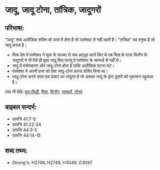 # जादू, जादू टोना, तांत्रिक, जादूगरों #

## परिभाषा: ##

“जादू” शब्द अलौकिक शक्ति को काम में लेना है जो परमेश्वर से नहीं आती है। “तांत्रिक” वह मनुष्य है जो जादू करता है।

* मिस्र देश में परमेश्वर ने मूसा के माध्यम से जब अद्भुत कार्य किए थे तब मिस्र के राजा फिरौन के जादूगरों ने भी वैसे ही कुछ जादू किए परन्तु वे परमेश्वर के सामर्थ्य से नहीं थे।
* जादू में मंत्रोच्चारण और जादू-टोना होता है ताकि अलौकिक घटना घटे।
* परमेश्वर ने अपनी प्रजा को ऐसा जादू-टोना करना वर्जित किया था।
*  जादू-टोना करने वाला एक प्रकार का जादूगर है जो अक्सर जादू के द्वारा दूसरों को नुकसान पहुचाता है।

(यह भी देखें: [भूत-सिद्धी](../divination.md), [मिस्र](../egypt.md), [फ़िरौन](../pharaoh.md), [सामर्थ्य](../power.md), [टोना](../sorcery.md))

## बाइबल सन्दर्भ: ##

* उत्पत्ति 41:7-8
* उत्पत्ति 41:22-24
* उत्पत्ति 44:3-5
* उत्पत्ति 44:14-15

## शब्द तथ्य: ##

* Strong's: H2748, H2749, H3049, G3097
